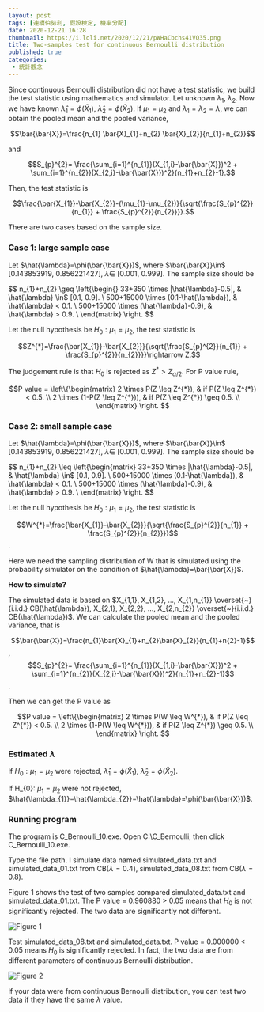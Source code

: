 ```yaml
---
layout: post
tags: [連續伯努利, 假設檢定, 機率分配]
date: 2020-12-21 16:28
thumbnail: https://i.loli.net/2020/12/21/pWHaCbchs41VQ35.png
title: Two-samples test for continuous Bernoulli distribution
published: true
categories:
 - 統計觀念
---
```


Since continuous Bernoulli distribution did not have a test statistic, we build the test statistic using mathematics and simulator.
Let unknown $\lambda_{1}$, $\lambda_{2}$. Now we have known $\hat{\lambda}_{1} = \phi (\bar{X}_{1})$, $\hat{\lambda}_{2} = \phi (\bar{X}_{2})$. If $\mu_{1} = \mu_{2}$ and $\lambda_{1}=\lambda_{2}=\lambda$, we can obtain the pooled mean and the pooled variance,

$$\bar{\bar{X}}=\frac{n_{1} \bar{X}_{1}+n_{2} \bar{X}_{2}}{n_{1}+n_{2}}$$

and

$$S_{p}^{2}= \frac{\sum_{i=1}^{n_{1}}(X_{1,i}-\bar{\bar{X}})^2 + \sum_{i=1}^{n_{2}}(X_{2,i}-\bar{\bar{X}})^2}{n_{1}+n_{2}-1}.$$

Then, the test statistic is

$$\frac{\bar{X_{1}}-\bar{X_{2}}-(\mu_{1}-\mu_{2})}{\sqrt{\frac{S_{p}^{2}}{n_{1}} + \frac{S_{p}^{2}}{n_{2}}}}.$$

<!--more-->

There are two cases based on the sample size. 
### Case 1: large sample case

Let $\hat{\lambda}=\phi(\bar{\bar{X}})$, where $\bar{\bar{X}}\in$ [0.143853919, 0.856221427], $\hat{\lambda} \in$ [0.001, 0.999]. The sample size should be

$$ n_{1}+n_{2} \geq 
\left\{\begin{}
33+350 \times |\hat{\lambda}-0.5|, & \hat{\lambda} \in$ [0.1, 0.9]. \\ 
500+15000 \times (0.1-\hat{\lambda}), & \hat{\lambda} < 0.1. \\
500+15000 \times (\hat{\lambda}-0.9), & \hat{\lambda} > 0.9. \\
\end{matrix} \right. $$

 Let the null hypothesis be $H_{0}:\mu_{1}=\mu_{2}$, the test statistic is

 $$Z^{*}=\frac{\bar{X_{1}}-\bar{X_{2}}}{\sqrt{\frac{S_{p}^{2}}{n_{1}} + \frac{S_{p}^{2}}{n_{2}}}}\rightarrow Z.$$
 
 The judgement rule is that $H_{0}$ is rejected as $Z^{*} > Z_{\alpha /2}$. For P value rule, 
 
 $$P value =
 \left\{\begin{matrix}
2 \times P(Z \leq Z^{*}), & if P(Z \leq Z^{*}) < 0.5. \\ 
2 \times (1-P(Z \leq Z^{*})), & if P(Z \leq Z^{*}) \geq 0.5. \\
\end{matrix} \right. $$

### Case 2: small sample case

Let $\hat{\lambda}=\phi(\bar{\bar{X}})$, where $\bar{\bar{X}}\in$ [0.143853919, 0.856221427], $\hat{\lambda} \in$ [0.001, 0.999]. The sample size should be

$$ n_{1}+n_{2} \leq 
\left\{\begin{matrix}
33+350 \times |\hat{\lambda}-0.5|, & \hat{\lambda} \in$ [0.1, 0.9]. \\ 
500+15000 \times (0.1-\hat{\lambda}), & \hat{\lambda} < 0.1. \\
500+15000 \times (\hat{\lambda}-0.9), & \hat{\lambda} > 0.9. \\
\end{matrix} \right. $$

Let the null hypothesis be $H_{0}:\mu_{1}=\mu_{2}$, the test statistic is

$$W^{*}=\frac{\bar{X_{1}}-\bar{X_{2}}}{\sqrt{\frac{S_{p}^{2}}{n_{1}} + \frac{S_{p}^{2}}{n_{2}}}}$$.
 
Here we need the sampling distribution of W that is simulated using the probability simulator on the condition of $\hat{\lambda}=\bar{\bar{X}}$. 
 
 **How to simulate?**

 The simulated data is based on $X_{1,1}, X_{1,2}, ..., X_{1,n_{1}} \overset{~}{i.i.d.} CB(\hat{\lambda}), X_{2,1}, X_{2,2}, ..., X_{2,n_{2}} \overset{~}{i.i.d.} CB(\hat{\lambda})$. We can calculate the pooled mean and the pooled variance, that is
 
 $$\bar{\bar{X}}=\frac{n_{1}\bar{X}_{1}+n_{2}\bar{X}_{2}}{n_{1}+n{2}-1}$$,
 $$S_{p}^{2}= \frac{\sum_{i=1}^{n_{1}}(X_{1,i}-\bar{\bar{X}})^2 + \sum_{i=1}^{n_{2}}(X_{2,i}-\bar{\bar{X}})^2}{n_{1}+n_{2}-1}$$.

 Then we can get the P value as
 
 $$P value =
 \left\{\begin{matrix}
2 \times P(W \leq W^{*}), & if P(Z \leq Z^{*}) < 0.5. \\ 
2 \times (1-P(W \leq W^{*})), & if P(Z \leq Z^{*}) \geq 0.5. \\
\end{matrix} \right. $$

### Estimated $\lambda$

If $H_{0}: \mu_{1}=\mu_{2}$ were rejected, $\hat{\lambda}_{1} = \phi (\bar{X}_{1})$, $\hat{\lambda}_{2} = \phi (\bar{X}_{2})$.

If H_{0}: $\mu_{1} = \mu_{2}$ were not rejected, $\hat{\lambda_{1}}=\hat{\lambda_{2}}=\hat{\lambda}=\phi(\bar{\bar{X}})$.

### Running program

The program is C_Bernoulli_10.exe. Open C:\C_Bernoulli, then click C_Bernoulli_10.exe.

Type the file path. I simulate data named simulated_data.txt and simulated_data_01.txt from CB($\lambda=0.4$), simulated_data_08.txt from CB($\lambda=0.8$).

Figure 1 shows the test of two samples compared simulated_data.txt and simulated_data_01.txt. The P value = 0.960880 > 0.05 means that $H_{0}$ is not significantly rejected. The two data are significantly not different.

![Figure 1](https://i.loli.net/2020/12/21/Za7WRYXfqVNBtry.png)

Test simulated_data_08.txt and simulated_data.txt. P value = 0.000000 < 0.05 means $H_{0}$ is significantly rejected. In fact, the two data are from different parameters of continuous Bernoulli distribution.

![Figure 2](https://i.loli.net/2020/12/21/pWHaCbchs41VQ35.png)

If your data were from continuous Bernoulli distribution, you can test two data if they have the same $\lambda$ value.


 
